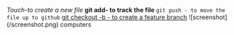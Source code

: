 
*Touch-to create a new file*
**git add- to track the file**
`git push - to move the file up to github`
[git checkout -b - to create a feature branch](https://www.github.com) 
![screenshot] (/screenshot.png)
computers

